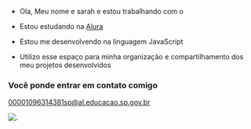  - Ola, Meu nome e sarah e estou trabalhando com o 

 - Estou estudando na [Alura](https://www.alura.com.br)
 - Estou me desenvolvendo na linguagem JavaScript
 - Utilizo esse espaço para minha organização e compartilhamento dos meu projetos desenvolvidos 
 
 ### Você ponde entrar em contato comigo

00001096314381sp@al.educacao.sp.gov.br

![.](https://media1.tenor.com/m/fC2hF0Qsd9gAAAAC/angry-heat.gif)
